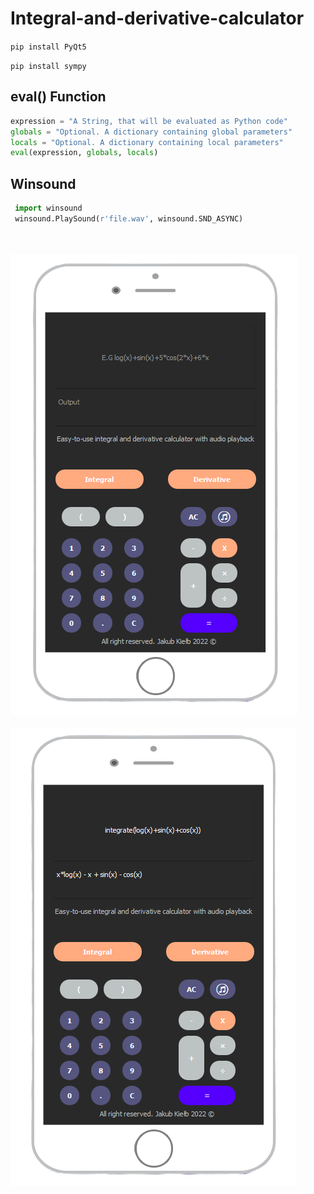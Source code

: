 # Integral-and-derivative-calculator




`pip install PyQt5`

`pip install sympy`


## eval() Function

```python
expression = "A String, that will be evaluated as Python code"
globals = "Optional. A dictionary containing global parameters"
locals = "Optional. A dictionary containing local parameters"
eval(expression, globals, locals)
```

## Winsound 

```python
 import winsound
 winsound.PlaySound(r'file.wav', winsound.SND_ASYNC)
```
\
\
![alt text](screen1.png)
\
\
![alt text](screen2.png)
